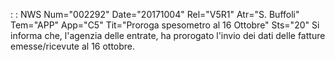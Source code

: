  :  : NWS Num="002292" Date="20171004" Rel="V5R1" Atr="S. Buffoli" Tem="APP" App="C5" Tit="Proroga spesometro al 16 Ottobre" Sts="20"
Si informa che, l'agenzia delle entrate, ha prorogato l'invio dei dati delle fatture emesse/ricevute
al 16 ottobre.
